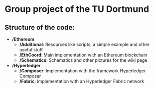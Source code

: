 # Group project of the TU Dortmund
## Structure of the code:
- **/Ethereum**
   - **/Additional**: Resources like scripts, a simple example and other useful stuff
   - **/EthCoord**: Main implementation with an Ethereum blockchain
   - **/Schematics**: Schematics and other pictures for the wiki page
- **/Hyperledger**
   - **/Composer**: Implementation with the framework Hyperledger Composer
   - **/Fabric**: Implementation with an Hyperledger Fabric network
   
